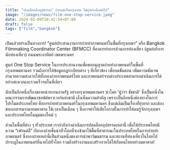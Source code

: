 ```yaml
---
title: "ปลดล็อกอีกอุปสรรค! ถ่ายหนังในกรุงเทพ ไม่ยุ่งยากอีกต่อไป"
image: "/images/news/film-one-stop-service.jpeg"
date: 2024-02-09T20:42:54+07:00
draft: false
tags: ["film","bangkok"]
---
```


เปิดแล้วอย่างเป็นทางการ! “ศูนย์ประสานงานการถ่ายทำภาพยนตร์ในพื้นที่กรุงเทพฯ” หรือ Bangkok Filmmaking Coordinator Center (BFMCC) ที่อาคารทำการส่วนการท่องเที่ยว (ศูนย์บริการนักท่องเที่ยว) ถนนพระอาทิตย์ เขตพระนคร

ศูนย์ One Stop Service ในการประสานงานเพื่อขออนุญาตถ่ายทำภาพยนตร์ในพื้นที่กรุงเทพมหานคร รวมถึงการให้ข้อมูลกฎระเบียบต่าง ๆ ที่เกี่ยวข้อง เพื่อลดขั้นตอน เพิ่มความชัดเจน อำนวยความสะดวกให้ทั้งกองถ่ายภาพยนตร์ไทย และภาพยนตร์จากต่างประเทศสามารถดำเนินการได้อย่างสะดวกและรวดเร็วจบในที่เดียว

นับเป็นอีกหนึ่งเรื่องของหน่วยงานภาครัฐ อย่างกรุงเทพมหานคร นำโดย 'ผู้ว่าฯ ชัชชาติ' ซึ่งเป็นหนึ่งในคณะกรรมการพัฒนาซอฟต์พาวเวอร์แห่งชาติ เล็งเห็นความสำคัญ เพราะเป็นอีกหนึ่งช่องทางในการโปรโมตประเทศไทย คือการถ่ายทำภาพยนตร์ในกรุงเทพมหานคร ซึ่งแต่เดิมเป็นเรื่องที่ยุ่งยาก และต้องขอเอกสารมากมายมหาศาล ใช้เวลาเป็นเดือน ๆ ซึ่งอาจทำให้เสียโอกาสในการทำให้คนรู้จักกรุงเทพฯ และประเทศไทยในมุมมองใหม่ ๆ 

ส่วนในพื้นที่ต่าง ๆ ทั่วประเทศ เรากำลังเร่งดำเนินการปลดล็อกอุปสรรคเหล่านี้ เพื่อให้ประเทศไทยมีความ “เฟรนด์ลี่” กับกองถ่ายชั้นนำทั่วโลกที่จะเข้ามาใช้พื้นที่สาธารณะในประเทศไทยในการถ่ายทำภาพยนตร์ ซึ่งกองถ่ายเหล่านี้เป็นส่วนหนึ่งของการนำพาวัฒนธรรม และสถานที่ท่องเที่ยวในไทยไปปรากฏในภาพยนตร์ที่ฉายไปทั่วโลก รวมถึงสร้างงานและสร้างรายได้ให้กับคนไทยอย่างมหาศาล!